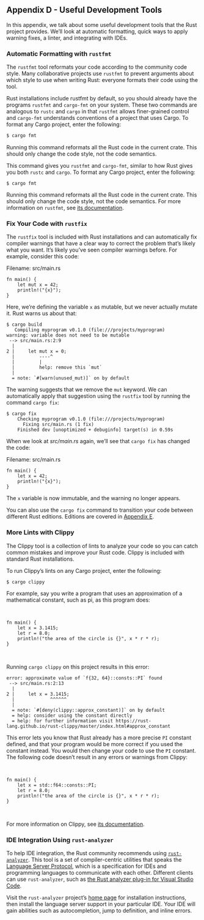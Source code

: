 ## Appendix D - Useful Development Tools

In this appendix, we talk about some useful development tools that the Rust
project provides. We’ll look at automatic formatting, quick ways to apply
warning fixes, a linter, and integrating with IDEs.

### Automatic Formatting with `rustfmt`

The `rustfmt` tool reformats your code according to the community code style.
Many collaborative projects use `rustfmt` to prevent arguments about which
style to use when writing Rust: everyone formats their code using the tool.

Rust installations include rustfmt by default, so you should already have the
programs `rustfmt` and `cargo-fmt` on your system. These two commands are
analogous to `rustc` and `cargo` in that `rustfmt` allows finer-grained control
and `cargo-fmt` understands conventions of a project that uses Cargo. To format
any Cargo project, enter the following:

```sh
$ cargo fmt
```

Running this command reformats all the Rust code in the current crate. This
should only change the code style, not the code semantics.

This command gives you `rustfmt` and `cargo-fmt`, similar to how Rust gives you
both `rustc` and `cargo`. To format any Cargo project, enter the following:

```console
$ cargo fmt
```

Running this command reformats all the Rust code in the current crate. This
should only change the code style, not the code semantics. For more information
on `rustfmt`, see [its documentation][rustfmt].

[rustfmt]: https://github.com/rust-lang/rustfmt

### Fix Your Code with `rustfix`

The `rustfix` tool is included with Rust installations and can automatically fix
compiler warnings that have a clear way to correct the problem that’s likely
what you want. It’s likely you’ve seen compiler warnings before. For example,
consider this code:

<span class="filename">Filename: src/main.rs</span>

```rust,editable
fn main() {
    let mut x = 42;
    println!("{x}");
}
```

Here, we’re defining the variable `x` as mutable, but we never actually mutate
it. Rust warns us about that:

```console
$ cargo build
   Compiling myprogram v0.1.0 (file:///projects/myprogram)
warning: variable does not need to be mutable
 --> src/main.rs:2:9
  |
2 |     let mut x = 0;
  |         ----^
  |         |
  |         help: remove this `mut`
  |
  = note: `#[warn(unused_mut)]` on by default
```

The warning suggests that we remove the `mut` keyword. We can automatically
apply that suggestion using the `rustfix` tool by running the command `cargo
fix`:

```console
$ cargo fix
    Checking myprogram v0.1.0 (file:///projects/myprogram)
      Fixing src/main.rs (1 fix)
    Finished dev [unoptimized + debuginfo] target(s) in 0.59s
```

When we look at _src/main.rs_ again, we’ll see that `cargo fix` has changed the
code:

<span class="filename">Filename: src/main.rs</span>

```rust,editable
fn main() {
    let x = 42;
    println!("{x}");
}
```

The `x` variable is now immutable, and the warning no longer appears.

You can also use the `cargo fix` command to transition your code between
different Rust editions. Editions are covered in [Appendix E][editions].

### More Lints with Clippy

The Clippy tool is a collection of lints to analyze your code so you can catch
common mistakes and improve your Rust code. Clippy is included with standard
Rust installations.

To run Clippy’s lints on any Cargo project, enter the following:

```console
$ cargo clippy
```

For example, say you write a program that uses an approximation of a
mathematical constant, such as pi, as this program does:

<Listing number="D-1" file-name="src/main.rs" caption="A program that uses a hard-coded value of pi">

```rust,editable
fn main() {
    let x = 3.1415;
    let r = 8.0;
    println!("the area of the circle is {}", x * r * r);
}
```

</Listing>

Running `cargo clippy` on this project results in this error:

```text
error: approximate value of `f{32, 64}::consts::PI` found
 --> src/main.rs:2:13
  |
2 |     let x = 3.1415;
  |             ^^^^^^
  |
  = note: `#[deny(clippy::approx_constant)]` on by default
  = help: consider using the constant directly
  = help: for further information visit https://rust-lang.github.io/rust-clippy/master/index.html#approx_constant
```

This error lets you know that Rust already has a more precise `PI` constant
defined, and that your program would be more correct if you used the constant
instead. You would then change your code to use the `PI` constant. The
following code doesn’t result in any errors or warnings from Clippy:

<Listing number="D-2" file-name="src/main.rs" caption="A program that uses the PI constant">

```rust,editable
fn main() {
    let x = std::f64::consts::PI;
    let r = 8.0;
    println!("the area of the circle is {}", x * r * r);
}
```

</Listing>

For more information on Clippy, see [its documentation][clippy].

[clippy]: https://github.com/rust-lang/rust-clippy

### IDE Integration Using `rust-analyzer`

To help IDE integration, the Rust community recommends using
[`rust-analyzer`][rust-analyzer]<!-- ignore -->. This tool is a set of
compiler-centric utilities that speaks the [Language Server Protocol][lsp]<!--
ignore -->, which is a specification for IDEs and programming languages to
communicate with each other. Different clients can use `rust-analyzer`, such as
[the Rust analyzer plug-in for Visual Studio Code][vscode].

[lsp]: http://langserver.org/
[vscode]: https://marketplace.visualstudio.com/items?itemName=rust-lang.rust-analyzer

Visit the `rust-analyzer` project’s [home page][rust-analyzer]<!-- ignore -->
for installation instructions, then install the language server support in your
particular IDE. Your IDE will gain abilities such as autocompletion, jump to
definition, and inline errors.

[rust-analyzer]: https://rust-analyzer.github.io
[editions]: appendix-05-editions.md
